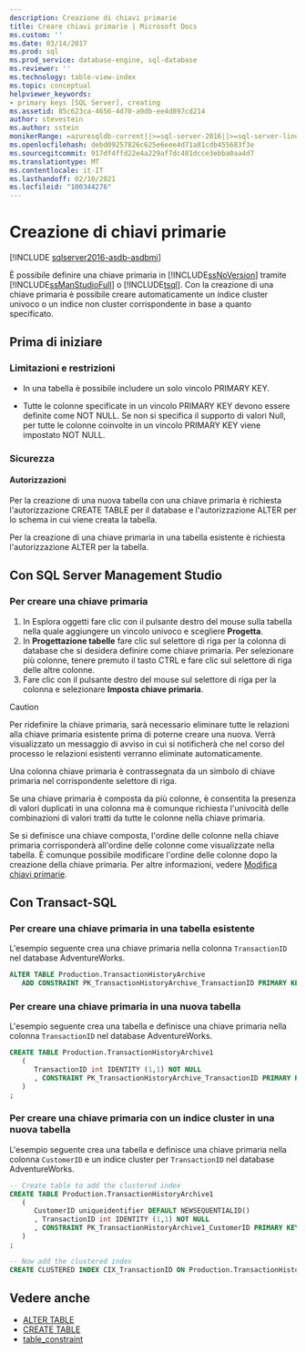 ```yaml
---
description: Creazione di chiavi primarie
title: Creare chiavi primarie | Microsoft Docs
ms.custom: ''
ms.date: 03/14/2017
ms.prod: sql
ms.prod_service: database-engine, sql-database
ms.reviewer: ''
ms.technology: table-view-index
ms.topic: conceptual
helpviewer_keywords:
- primary keys [SQL Server], creating
ms.assetid: 85c623ca-4656-4d70-a9db-ee4d897cd214
author: stevestein
ms.author: sstein
monikerRange: =azuresqldb-current||>=sql-server-2016||>=sql-server-linux-2017||=azuresqldb-mi-current
ms.openlocfilehash: debd09257826c625e6eee4d71a81cdb455683f3e
ms.sourcegitcommit: 917df4ffd22e4a229af7dc481dcce3ebba0aa4d7
ms.translationtype: MT
ms.contentlocale: it-IT
ms.lasthandoff: 02/10/2021
ms.locfileid: "100344276"
---
```

# <a name="create-primary-keys"></a>Creazione di chiavi primarie


[!INCLUDE [sqlserver2016-asdb-asdbmi](../../includes/applies-to-version/sqlserver2016-asdb-asdbmi.md)]

È possibile definire una chiave primaria in [!INCLUDE[ssNoVersion](../../includes/ssnoversion-md.md)] tramite [!INCLUDE[ssManStudioFull](../../includes/ssmanstudiofull-md.md)] o [!INCLUDE[tsql](../../includes/tsql-md.md)]. Con la creazione di una chiave primaria è possibile creare automaticamente un indice cluster univoco o un indice non cluster corrispondente in base a quanto specificato.

## <a name="before-you-begin"></a><a name="BeforeYouBegin"></a> Prima di iniziare

### <a name="limitations-and-restrictions"></a><a name="Restrictions"></a> Limitazioni e restrizioni

- In una tabella è possibile includere un solo vincolo PRIMARY KEY.

- Tutte le colonne specificate in un vincolo PRIMARY KEY devono essere definite come NOT NULL. Se non si specifica il supporto di valori Null, per tutte le colonne coinvolte in un vincolo PRIMARY KEY viene impostato NOT NULL.

### <a name="security"></a><a name="Security"></a> Sicurezza

#### <a name="permissions"></a><a name="Permissions"></a> Autorizzazioni

Per la creazione di una nuova tabella con una chiave primaria è richiesta l'autorizzazione CREATE TABLE per il database e l'autorizzazione ALTER per lo schema in cui viene creata la tabella.

Per la creazione di una chiave primaria in una tabella esistente è richiesta l'autorizzazione ALTER per la tabella.

## <a name="using-sql-server-management-studio"></a><a name="SSMSProcedure"></a> Con SQL Server Management Studio

### <a name="to-create-a-primary-key"></a>Per creare una chiave primaria

1. In Esplora oggetti fare clic con il pulsante destro del mouse sulla tabella nella quale aggiungere un vincolo univoco e scegliere **Progetta**.
2. In **Progettazione tabelle** fare clic sul selettore di riga per la colonna di database che si desidera definire come chiave primaria. Per selezionare più colonne, tenere premuto il tasto CTRL e fare clic sul selettore di riga delle altre colonne.
3. Fare clic con il pulsante destro del mouse sul selettore di riga per la colonna e selezionare **Imposta chiave primaria**.

> [!CAUTION]
> Per ridefinire la chiave primaria, sarà necessario eliminare tutte le relazioni alla chiave primaria esistente prima di poterne creare una nuova. Verrà visualizzato un messaggio di avviso in cui si notificherà che nel corso del processo le relazioni esistenti verranno eliminate automaticamente.

Una colonna chiave primaria è contrassegnata da un simbolo di chiave primaria nel corrispondente selettore di riga.

Se una chiave primaria è composta da più colonne, è consentita la presenza di valori duplicati in una colonna ma è comunque richiesta l'univocità delle combinazioni di valori tratti da tutte le colonne nella chiave primaria.

Se si definisce una chiave composta, l'ordine delle colonne nella chiave primaria corrisponderà all'ordine delle colonne come visualizzate nella tabella. È comunque possibile modificare l'ordine delle colonne dopo la creazione della chiave primaria. Per altre informazioni, vedere [Modifica chiavi primarie](../../relational-databases/tables/modify-primary-keys.md).

## <a name="using-transact-sql"></a><a name="TsqlProcedure"></a> Con Transact-SQL

### <a name="to-create-a-primary-key-in-an-existing-table"></a>Per creare una chiave primaria in una tabella esistente

L'esempio seguente crea una chiave primaria nella colonna `TransactionID` nel database AdventureWorks.

```sql
ALTER TABLE Production.TransactionHistoryArchive
   ADD CONSTRAINT PK_TransactionHistoryArchive_TransactionID PRIMARY KEY CLUSTERED (TransactionID);
```

### <a name="to-create-a-primary-key-in-a-new-table"></a>Per creare una chiave primaria in una nuova tabella

L'esempio seguente crea una tabella e definisce una chiave primaria nella colonna `TransactionID` nel database AdventureWorks.

```sql
CREATE TABLE Production.TransactionHistoryArchive1
   (
      TransactionID int IDENTITY (1,1) NOT NULL
      , CONSTRAINT PK_TransactionHistoryArchive_TransactionID PRIMARY KEY CLUSTERED (TransactionID)
   )
;
```

### <a name="to-create-a-primary-key-with-clustered-index-in-a-new-table"></a>Per creare una chiave primaria con un indice cluster in una nuova tabella

L'esempio seguente crea una tabella e definisce una chiave primaria nella colonna `CustomerID` e un indice cluster per `TransactionID` nel database AdventureWorks.

```sql
-- Create table to add the clustered index
CREATE TABLE Production.TransactionHistoryArchive1
   (
      CustomerID uniqueidentifier DEFAULT NEWSEQUENTIALID()
      , TransactionID int IDENTITY (1,1) NOT NULL
      , CONSTRAINT PK_TransactionHistoryArchive1_CustomerID PRIMARY KEY NONCLUSTERED (CustomerID)
   )
;

-- Now add the clustered index
CREATE CLUSTERED INDEX CIX_TransactionID ON Production.TransactionHistoryArchive1 (TransactionID);
```

## <a name="see-also"></a>Vedere anche

- [ALTER TABLE](../../t-sql/statements/alter-table-transact-sql.md)
- [CREATE TABLE](../../t-sql/statements/create-table-transact-sql.md) 
- [table_constraint](../../t-sql/statements/alter-table-table-constraint-transact-sql.md)
